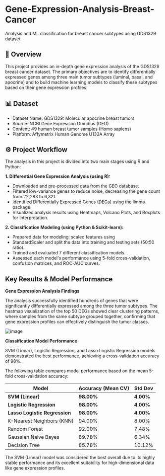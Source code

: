 # Gene-Expression-Analysis-Breast-Cancer
Analysis and ML classification for breast cancer subtypes using GDS1329 dataset.

## 📖 Overview

This project provides an in-depth gene expression analysis of the GDS1329 breast cancer dataset. The primary objectives are to identify differentially expressed genes among three main tumor subtypes (luminal, basal, and apocrine) and to build machine learning models to classify these subtypes based on their gene expression profiles. 

## 📊 Dataset

- Dataset Name: GDS1329: Molecular apocrine breast tumors 
- Source: NCBI Gene Expression Omnibus (GEO)
- Content: 49 human breast tumor samples (Homo sapiens)
- Platform: Affymetrix Human Genome U133A Array

## ⚙️ Project Workflow

The analysis in this project is divided into two main stages using R and Python:

**1. Differential Gene Expression Analysis (using R):**
- Downloaded and pre-processed data from the GEO database.
- Filtered low-variance genes to reduce noise, decreasing the gene count from 22,283 to 6,321.
- Identified Differentially Expressed Genes (DEGs) using the limma package.
- Visualized analysis results using Heatmaps, Volcano Plots, and Boxplots for interpretation. 

**2. Classification Modeling (using Python & Scikit-learn):**
- Prepared data for modeling: scaled features using
- StandardScaler and split the data into training and testing sets (50:50 ratio).
- Trained and evaluated 7 different classification models.
- Assessed each model's performance using 5-fold cross-validation, confusion matrices, and ROC-AUC curves. 

## Key Results & Model Performance
**Gene Expression Analysis Findings**

The analysis successfully identified hundreds of genes that were significantly differentially expressed among the three tumor subtypes. The heatmap visualization of the top 50 DEGs showed clear clustering patterns, where samples from the same subtype grouped together, confirming that gene expression profiles can effectively distinguish the tumor classes. 

![image](https://github.com/user-attachments/assets/a35effe8-bc4f-429f-9b5c-a373fb52b0b3)

**Classification Model Performance**

SVM (Linear), Logistic Regression, and Lasso Logistic Regression models demonstrated the best performance, achieving a cross-validation accuracy of 98%. 

The following table compares model performance based on the mean 5-fold cross-validation accuracy:


| Model | Accuracy (Mean CV) | Std Dev |
|---|---|---|
| **SVM (Linear)** | **98.00%** | **4.00%** |
| **Logistic Regression** | **98.00%** | **4.00%** |
| **Lasso Logistic Regression**| **98.00%** | **4.00%** |
| K-Nearest Neighbors (KNN) | 94.00% | 8.00% |
| Random Forest | 92.00% | 7.48% |
| Gaussian Naive Bayes | 89.78% | 6.34% |
| Decision Tree | 85.78% | 10.12% |

The SVM (Linear) model was considered the best overall due to its highly stable performance and its excellent suitability for high-dimensional data like gene expression profiles.



